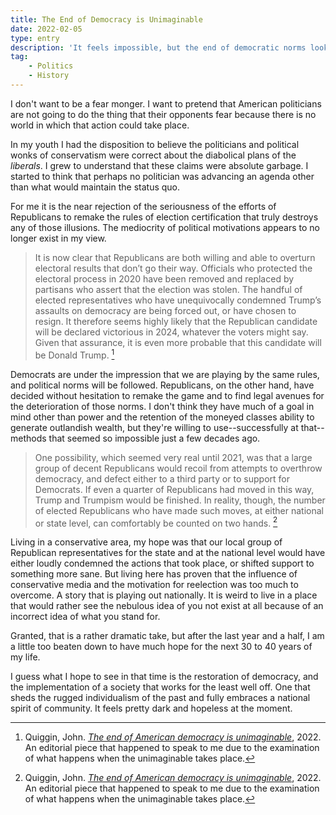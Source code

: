```yaml
---
title: The End of Democracy is Unimaginable
date: 2022-02-05
type: entry
description: 'It feels impossible, but the end of democratic norms looks probable within the decade.'
tag:
    - Politics
    - History
---
```


I don't want to be a fear monger. I want to pretend that American politicians are not going to do the thing that their opponents fear because there is no world in which that action could take place.

In my youth I had the disposition to believe the politicians and political wonks of conservatism were correct about the diabolical plans of the *liberals*. I grew to understand that these claims were absolute garbage. I started to think that perhaps no politician was advancing an agenda other than what would maintain the status quo.

For me it is the near rejection of the seriousness of the efforts of Republicans to remake the rules of election certification that truly destroys any of those illusions. The mediocrity of political motivations appears to no longer exist in my view.

> It is now clear that Republicans are both willing and able to overturn electoral results that don’t go their way. Officials who protected the electoral process in 2020 have been removed and replaced by partisans who assert that the election was stolen. The handful of elected representatives who have unequivocally condemned Trump’s assaults on democracy are being forced out, or have chosen to resign. It therefore seems highly likely that the Republican candidate will be declared victorious in 2024, whatever the voters might say. Given that assurance, it is even more probable that this candidate will be Donald Trump. [^1]

Democrats are under the impression that we are playing by the same rules, and political norms will be followed. Republicans, on the other hand, have decided without hesitation to remake the game and to find legal avenues for the deterioration of those norms. I don't think they have much of a goal in mind other than power and the retention of the moneyed classes ability to generate outlandish wealth, but they're willing to use--successfully at that--methods that seemed so impossible just a few decades ago.

>One possibility, which seemed very real until 2021, was that a large group of decent Republicans would recoil from attempts to overthrow democracy, and defect either to a third party or to support for Democrats. If even a quarter of Republicans had moved in this way, Trump and Trumpism would be finished. In reality, though, the number of elected Republicans who have made such moves, at either national or state level, can comfortably be counted on two hands. [^1]

Living in a conservative area, my hope was that our local group of Republican representatives for the state and at the national level would have either loudly condemned the actions that took place, or shifted support to something more sane. But living here has proven that the influence of conservative media and the motivation for reelection was too much to overcome. A story that is playing out nationally. It is weird to live in a place that would rather see the nebulous idea of you not exist at all because of an incorrect idea of what you stand for.

Granted, that is a rather dramatic take, but after the last year and a half, I am a little too beaten down to have much hope for the next 30 to 40 years of my life.

I guess what I hope to see in that time is the restoration of democracy, and the implementation of a society that works for the least well off. One that sheds the rugged individualism of the past and fully embraces a national spirit of community. It feels pretty dark and hopeless at the moment.

[^1]: Quiggin, John. *[The end of American democracy is unimaginable](https://crookedtimber.org/2022/01/30/the-end-of-american-democracy-is-unimaginable/)*, 2022. An editorial piece that happened to speak to me due to the examination of what happens when the unimaginable takes place.
